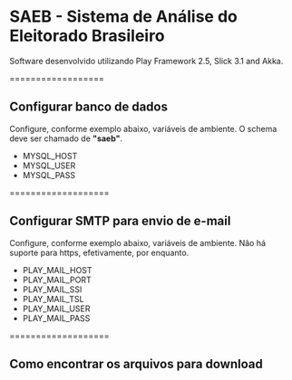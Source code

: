 SAEB - Sistema de Análise do Eleitorado Brasileiro
==================

Software desenvolvido utilizando Play Framework 2.5, Slick 3.1 and Akka.

==================

<h2>Configurar banco de dados</h2>

<p>Configure, conforme exemplo abaixo, variáveis de ambiente.
 O schema deve ser chamado de <strong>"saeb"</strong>.</p>

<ul>
    <li>MYSQL_HOST</li>
    <li>MYSQL_USER</li> 
    <li>MYSQL_PASS</li>
</ul>

===================

<h2>Configurar SMTP para envio de e-mail</h2>

<p>Configure, conforme exemplo abaixo, variáveis de ambiente.
 Não há suporte para https, efetivamente, por enquanto.</p>

<ul>
   <li>PLAY_MAIL_HOST</li>
   <li>PLAY_MAIL_PORT</li>
   <li>PLAY_MAIL_SSl</li>
   <li>PLAY_MAIL_TSL</li>
   <li>PLAY_MAIL_USER</li>
   <li>PLAY_MAIL_PASS</li>
</ul>

===================

<h2>Como encontrar os arquivos para download</h2>